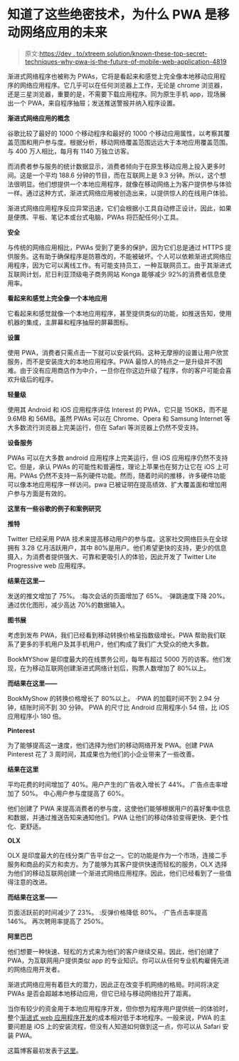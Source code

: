 # 知道了这些绝密技术，为什么 PWA 是移动网络应用的未来

> 原文:[https://dev . to/xtreem solution/known-these-top-secret-techniques-why-pwa-is-the-future-of-mobile-web-application-4819](https://dev.to/xtreemsolution/knowing-these-top-secret-techniques-why-pwa-is-the-future-of-mobile-web-application-4819)

渐进式网络程序也被称为 PWAs，它将是看起来和感觉上完全像本地移动应用程序的网络应用程序。它几乎可以在任何浏览器上工作，无论是 chrome 浏览器，还是三星浏览器，重要的是，不需要下载应用程序。同为原生手机 app，现场展出一个 PWA，来自程序抽屉；发送推送警报并纳入程序设置。

**渐进式网络应用的概念**

谷歌比较了最好的 1000 个移动程序和最好的 1000 个移动应用属性，以考察其覆盖范围和用户参与度。根据分析，移动网络覆盖范围远远大于本地应用覆盖范围。与 400 万人相比，每月有 1140 万独立访客。

而消费者参与服务的统计数据显示，消费者倾向于在原生移动应用上投入更多时间。这是一个平均 188.6 分钟的节目，而在互联网上是 9.3 分钟。所以，这个想法很明显。他们想提供一个本地应用程序，就像在移动网络上为客户提供参与体验一样。通过这种方式，渐进式网络应用被创造出来，以提供惊人的在线用户体验。

渐进式网络应用程序反应异常迅速，它们会根据小工具自动修正设计。因此，如果是便携、平板、笔记本或台式电脑，PWAs 将匹配任何小工具。

**安全**

与传统的网络应用相比，PWAs 受到了更多的保护，因为它们总是通过 HTTPS 提供服务。这有助于确保程序是防篡改的，不能被破坏。个人可以依赖渐进式网络应用程序，因为它可以离线工作。有可能支持员工，一种互联网员工。由于其渐进式互联网计划，尼日利亚顶级电子商务网站 Konga 能够减少 92%的消费者信息使用率。

**看起来和感觉上完全像一个本地应用**

它看起来和感觉就像一个本地应用程序，甚至提供类似的功能，如推送告知，使用机器的集成，主屏幕和程序抽屉的屏幕图标。

**设置**

使用 PWA，消费者只需点击一下就可以安装代码。这种无摩擦的设置让用户欣赏服务，而不是安装庞大的本地应用程序。PWA 最惊人的特点之一是升级并不困难。由于没有应用商店作为中介，一旦你在你这边升级了程序，你的客户可能会喜欢升级后的程序。

**轻量级**

使用其 Android 和 iOS 应用程序评估 Interest 的 PWA，它只是 150KB，而不是 9.6MB 和 56MB。虽然 PWAs 可以在 Chrome、Opera 和 Samsung Internet 等大多数流行浏览器上完美运行，但在 Safari 等浏览器上仍然不受支持。

**设备服务**

PWAs 可以在大多数 android 应用程序上完美运行，但 iOS 应用程序仍然不支持它。但是，承认 PWAs 的可能性和普遍性，理论上苹果也在努力让它在 iOS 上可用。PWAs 仍然不支持一系列硬件功能。然而，随着时间的推移，许多硬件功能可以像本地应用程序一样访问。pwa 已被证明在提高绩效、扩大覆盖面和增加用户参与方面是有效的。

**这里有一些谷歌的例子和案例研究**

**推特**

Twitter 已经采用 PWA 技术来提高移动用户的参与度。这家社交网络巨头在全球拥有 3.28 亿月活跃用户，其中 80%是用户。他们希望更快的支持，更少的信息摄入，为消费者提供强大、可靠和更吸引人的体验，因此开发了 Twitter Lite Progressive web 应用程序。

**结果在这里—**

发送的推文增加了 75%。
:每次会话的页面增加了 65%。
·弹跳速度下降 20%。
通过优化图形，减少高达 70%的数据输入。

**图书展**

考虑到发布 PWA，我们已经看到移动转换价格呈指数级增长。PWA 帮助我们联系了更多的手机用户及其手机用户，他们构成了我们广大受众的绝大多数。

BookMYShow 是印度最大的在线票务公司，每年有超过 5000 万的访客。他们发现，在为移动互联网创建渐进式网络计划后，购票人数增加了 80%以上。

**而结果在这里——**

BookMyShow 的转换价格增长了 80%以上。
·PWA 的加载时间不到 2.94 分钟，结账时间不到 30 分钟。
PWA 的尺寸比 Android 应用程序小 54 倍，比 iOS 应用程序小 180 倍。

**Pinterest**

为了能够提高这一速度，他们选择为他们的移动网络开发 PWA。创建 PWA Pinterest 花了 3 周时间，其成果也为他们的小企业带来了一些改善。

**结果在这里**

平均花费的时间增加了 40%。用户产生的广告收入增长了 44%。
广告点击率增加了 50%。
中心用户参与度提高了 60%。

他们创建了 PWA 来提高消费者的参与度，这使他们能够根据用户的喜好集中信息和数据，并通过推送告知来通知他们。PWA 让他们的移动体验变得更快、更个性化、更舒适。

**OLX**

OLX 是印度最大的在线分类广告平台之一。它的功能是作为一个市场，连接二手服务和商品的买方和卖方。为了能够为其客户提供快速而轻松的服务，OLX 选择为他们的移动互联网创建一个渐进式网络应用程序。因此，他们已经看到了一些值得注意的改进。

**而结果在这里——**

页面活跃前的时间减少了 23%。
:反弹价格降低 80%。
·广告点击率提高 146%。
再次聘用率提高了 250%。

**阿里巴巴**

他们想要一种快速、轻松的方式来为他们的客户继续交易。因此，他们创建了 PWA，为互联网用户提供类似 app 的专业知识。你可以从任何专业机构雇佣先进的网络应用开发者。

渐进式网络应用有着巨大的潜力，因此正在改变手机网络的格局。时间将决定 PWAs 是否会超越本地移动应用，但它已经与移动网络拉开了距离。

当你有较少的资金用于本地应用程序开发，但你想为程序用户提供统一的体验时，整个[渐进式 web 应用程序开发](https://xtreemsolution.com/progressive-web-apps-development-services.html)的成本相对低于本地程序。一般来说，PWA 的主要问题是 iOS 上的安装流程，但没有人知道如何做到这一点，你可以从 Safari 安装 PWA。

这篇博客最初发表于[这里](https://xtreemsolution.weebly.com/blog/knowing-these-top-secret-techniques-why-pwa-is-the-future-of-mobile-web-application)。